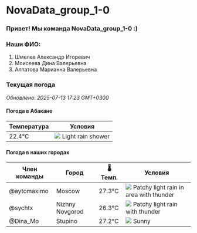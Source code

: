 # NovaData_group_1-0
### Привет! Мы команда NovaData_group_1-0 :)

### Наши ФИО:
1. Шмелев Александр Игоревич
2. Моисеева Дина Валерьевна
3. Алпатова Марианна Валерьевна

### Текущая погода
<!-- WEATHER:START -->
_Обновлено: 2025-07-13 17:23 GMT+0300_

#### Погода в Абакане

| Температура | Условия |
|-------------|----------|
| 22.4°C     | ![](https://cdn.weatherapi.com/weather/64x64/night/353.png) Light rain shower |

#### Погода в наших городах

| Член команды  | Город               | 🌡️ Темп.  | Условия          |
|---------------|---------------------|-----------|--------------------|
| @aytomaximo    | Moscow              |   27.3°C | ![](https://cdn.weatherapi.com/weather/64x64/day/386.png) Patchy light rain in area with thunder |
| @sychtx        | Nizhny Novgorod     |   26.3°C | ![](https://cdn.weatherapi.com/weather/64x64/day/386.png) Patchy light rain with thunder |
| @Dina_Mo       | Stupino             |   27.2°C | ![](https://cdn.weatherapi.com/weather/64x64/day/113.png) Sunny        |

<!-- WEATHER:END -->
